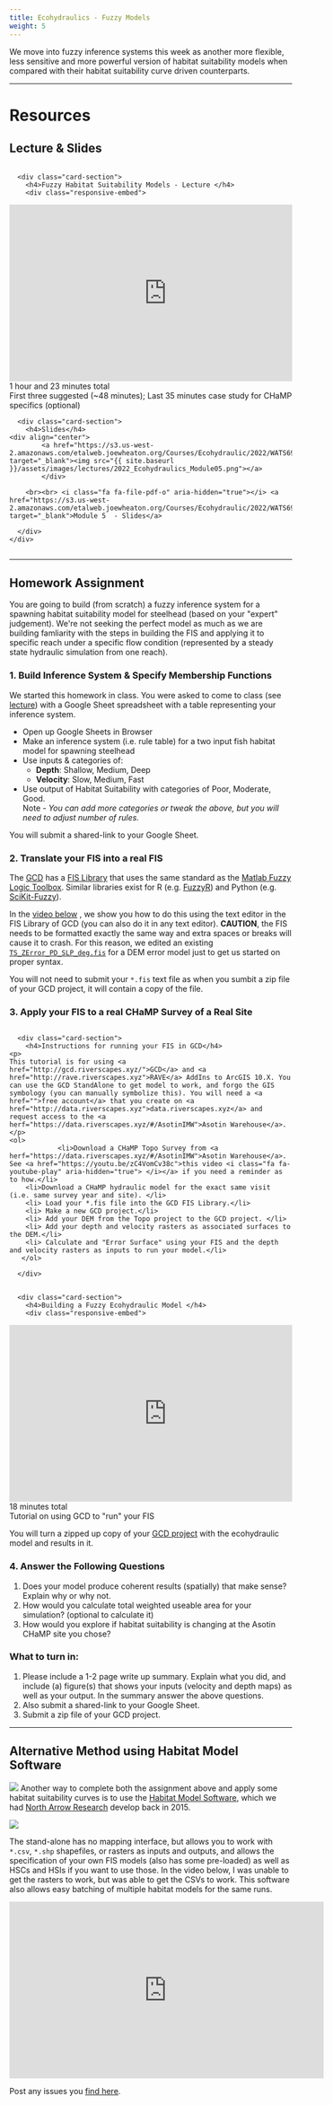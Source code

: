 ```yaml
---
title: Ecohydraulics - Fuzzy Models
weight: 5
---
```


We move into fuzzy inference systems this week as another more flexible, less sensitive and more powerful version of habitat suitability models when compared with their habitat suitability curve driven counterparts.  

------
# Resources

## Lecture & Slides

<div class="row small-up-2 medium-up-2">


  <div class="column">
    <div class="card">


      <div class="card-section">
        <h4>Fuzzy Habitat Suitability Models - Lecture </h4>
        <div class="responsive-embed"> 

<iframe width="560" height="315" src="https://www.youtube.com/embed/videoseries?list=PL0ZiZg4rilzL7-6hcB59WgV38Vp7wzyyF" title="YouTube video player" frameborder="0" allow="accelerometer; autoplay; clipboard-write; encrypted-media; gyroscope; picture-in-picture" allowfullscreen></iframe>
<br>

</div>
<i class="fa fa-clock-o" aria-hidden="true"></i> 1 hour and  23 minutes <i class="fa fa-youtube-play" aria-hidden="true"></i> total <br> First three suggested (~48 minutes); Last 35 minutes case study for CHaMP specifics (optional)
      </div>
    </div>
  </div>

  <div class="column">
    <div class="card">


      <div class="card-section">
        <h4>Slides</h4>
    <div align="center">
        	<a href="https://s3.us-west-2.amazonaws.com/etalweb.joewheaton.org/Courses/Ecohydraulic/2022/WATS6900_Ecohydraulics_2020_Module_05_FIS.pdf" target="_blank"><img src="{{ site.baseurl }}/assets/images/lectures/2022_Ecohydraulics_Module05.png"></a>
        	</div>
        
        <br><br> <i class="fa fa-file-pdf-o" aria-hidden="true"></i> <a href="https://s3.us-west-2.amazonaws.com/etalweb.joewheaton.org/Courses/Ecohydraulic/2022/WATS6900_Ecohydraulics_2020_Module_05_FIS.pdf" target="_blank">Module 5  - Slides</a>
        
      </div>
    </div>

  </div>
</div>

--------------
## Homework Assignment

You are going to build (from scratch) a fuzzy inference system for a spawning habitat suitability model for steelhead (based on your "expert" judgement). We're not seeking the perfect model as much as we are building famliarity with the steps in building the FIS and applying it to specific reach under a specific flow condition (represented by a steady state hydraulic simulation from one reach). 

### 1. Build Inference System & Specify Membership Functions
We started this homework in class. You were asked to come to class (see <a href="https://youtu.be/qTzwbiibtZs?t=318">lecture</a>) with a Google Sheet spreadsheet with a table representing your inference system.
- Open up Google Sheets in Browser
- Make an inference system (i.e. rule table) for a two input fish habitat model for spawning steelhead
- Use inputs & categories of:
  - **Depth**: Shallow, Medium, Deep
  - **Velocity**: Slow, Medium, Fast
- Use output of Habitat Suitability with categories of Poor, Moderate, Good. 	
Note - _You can add more categories or tweak the above, but you will need to adjust number of rules._

You will submit a shared-link to your Google Sheet.

### 2. Translate your FIS into a real FIS
The [GCD](http://gcd.riverscapes.xyz) has a [FIS Library](http://gcd.riverscapes.xyz/Help/customize-menu/fis-library.html) that uses the same standard as the [Matlab Fuzzy Logic Toolbox](https://www.mathworks.com/products/fuzzy-logic.html). Similar libraries exist for R (e.g. [FuzzyR](https://cran.r-project.org/web/packages/FuzzyR/index.html)) and Python (e.g. [SciKit-Fuzzy](https://pythonhosted.org/scikit-fuzzy/overview.html)). 

In the [video below](https://youtu.be/BamrMa6oLOE) <i class="fa fa-youtube-play" aria-hidden="true"> </i>, we show you how to do this using the text editor in the FIS Library of GCD (you can also do it in any text editor). **CAUTION**, the FIS needs to be formatted exactly the same way and extra spaces or breaks will cause it to crash. For this reason, we edited an existing [`TS_ZError_PD_SLP_deg.fis`](https://raw.githubusercontent.com/Riverscapes/fis-dem-error/master/BySurveyType/TS/TS_ZError_PD_SLPdeg.fis) for a DEM error model just to get us started on proper syntax. 

You will not need to submit your `*.fis` text file as when you sumbit a zip file of your GCD project, it will contain a copy of the file. 

### 3. Apply your FIS to a real CHaMP Survey of a Real Site

<div class="row small-up-2 medium-up-2">


  <div class="column">
    <div class="card">


      <div class="card-section">
        <h4>Instructions for running your FIS in GCD</h4>
    <p>
    This tutorial is for using <a href="http://gcd.riverscapes.xyz/">GCD</a> and <a href="http://rave.riverscapes.xyz">RAVE</a> AddIns to ArcGIS 10.X. You can use the GCD StandAlone to get model to work, and forgo the GIS symbology (you can manually symbolize this). You will need a <a href="">free account</a> that you create on <a href="http://data.riverscapes.xyz">data.riverscapes.xyz</a> and request access to the <a herf="https://data.riverscapes.xyz/#/AsotinIMW">Asotin Warehouse</a>. 
    </p>
    <ol>
        		<li>Download a CHaMP Topo Survey from <a herf="https://data.riverscapes.xyz/#/AsotinIMW">Asotin Warehouse</a>. See <a href="https://youtu.be/zC4VomCv38c">this video <i class="fa fa-youtube-play" aria-hidden="true"> </i></a> if you need a reminder as to how.</li>
        <li>Download a CHaMP hydraulic model for the exact same visit (i.e. same survey year and site). </li>
        <li> Load your *.fis file into the GCD FIS Library.</li>
        <li> Make a new GCD project.</li>
        <li> Add your DEM from the Topo project to the GCD project. </li>
        <li> Add your depth and velocity rasters as associated surfaces to the DEM.</li>
        <li> Calculate and "Error Surface" using your FIS and the depth and velocity rasters as inputs to run your model.</li>
       </ol>
        
      </div>

</div>
  </div>
   <div class="column">
    <div class="card">


      <div class="card-section">
        <h4>Building a Fuzzy Ecohydraulic Model </h4>
        <div class="responsive-embed"> 

<iframe width="560" height="315" src="https://www.youtube.com/embed/BamrMa6oLOE" title="YouTube video player" frameborder="0" allow="accelerometer; autoplay; clipboard-write; encrypted-media; gyroscope; picture-in-picture" allowfullscreen></iframe>
<br>

</div>
<i class="fa fa-clock-o" aria-hidden="true"></i> 18 minutes <i class="fa fa-youtube-play" aria-hidden="true"></i> total <br> Tutorial on using GCD to "run" your FIS
   </div>
    
  </div>
</div>
</div>

You will turn a zipped up copy of your [GCD project](http://gcd.riverscapes.xyz/Concepts/projects.html) with the ecohydraulic model and results in it. 

### 4. Answer the Following Questions

1. Does your model produce coherent results (spatially) that make sense? Explain why or why not.
2. How would you calculate total weighted useable area for your simulation? (optional to calculate it)
3. How would you explore if habitat suitability is changing at the Asotin CHaMP site you chose?

### What to turn in:

1. Please include a 1-2 page  write up summary. Explain what you did, and include (a) figure(s) that shows your inputs (velocity and depth maps) as well as your output. In the summary answer the above questions. 
2. Also submit a shared-link to your Google Sheet.
3. Submit a zip file of your GCD project.   

-------------
## Alternative Method using Habitat Model Software

<a href="https://habitat.northarrowresearch.com/"><img class="float-right" src="{{ site.baseurl }}/assets/images/pics/HSM_NAR.png"></a> Another way to complete both the assignment above and apply some habitat suitability curves is to use the [Habitat Model Software](https://habitat.northarrowresearch.com/), which we had [North Arrow Research](https://northarrowresearch.com/) develop back in 2015. 

<a href="https://habitat.northarrowresearch.com/"><img src="{{ site.baseurl }}/assets/images/pics/HSM_Screenshot.png"></a>

The stand-alone has no mapping interface, but allows you to work with `*.csv`, `*.shp` shapefiles, or rasters as inputs and outputs, and allows the specification of your own FIS models (also has some pre-loaded) as well as HSCs and HSIs if you want to use those. In the video below, I was unable to get the rasters to work, but was able to get the CSVs to work. This software also allows easy batching of multiple habitat models for the same runs. 

<div class="resoponsive-embed">
<iframe width="560" height="315" src="https://www.youtube.com/embed/6lnihvvGLJo" title="YouTube video player" frameborder="0" allow="accelerometer; autoplay; clipboard-write; encrypted-media; gyroscope; picture-in-picture" allowfullscreen></iframe>
</div>

Post any issues you [find here](https://github.com/NorthArrowResearch/habitatmodel/issues).
